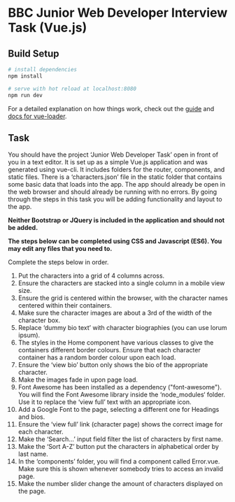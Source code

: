 # BBC Junior Web Developer Interview Task (Vue.js)

## Build Setup

``` bash
# install dependencies
npm install

# serve with hot reload at localhost:8080
npm run dev
```

For a detailed explanation on how things work, check out the [guide](http://vuejs-templates.github.io/webpack/) and [docs for vue-loader](http://vuejs.github.io/vue-loader).

## Task
You should have the project ‘Junior Web Developer Task’ open in front of you in a text editor. It is set up as a simple Vue.js application and was generated using vue-cli. It includes folders for the router, components, and static files. There is a ‘characters.json’ file in the static folder that contains some basic data that loads into the app. The app should already be open in the web browser and should already be running with no errors. By going through the steps in this task you will be adding functionality and layout to the app.


**Neither Bootstrap or JQuery is included in the application and should not be added.**

**The steps below can be completed using CSS and Javascript (ES6). You may edit any files that you need to.**

Complete the steps below in order.

1. Put the characters into a grid of 4 columns across.
2. Ensure the characters are stacked into a single column in a mobile view size.
3. Ensure the grid is centered within the browser, with the character names centered within their containers.
4. Make sure the character images are about a 3rd of the width of the character box.
5. Replace ‘dummy bio text’ with character biographies (you can use lorum ipsum).
6. The styles in the Home component have various classes to give the containers different border colours. Ensure that each character container has a random border colour upon each load.
7. Ensure the ‘view bio’ button only shows the bio of the appropriate character.
8. Make the images fade in upon page load.
9. Font Awesome has been installed as a dependency ("font-awesome"). You will find the Font Awesome library inside the ‘node_modules‘ folder. Use it to replace the ‘view full’ text with an appropriate icon.
10. Add a Google Font to the page, selecting a different one for Headings and bios.
11. Ensure the ‘view full’ link (character page) shows the correct image for each character.
12. Make the ‘Search…’ input field filter the list of characters by first name.
13. Make the ‘Sort A-Z’ button put the characters in alphabetical order by last name.
14. In the ‘components’ folder, you will find a component called Error.vue. Make sure this is shown whenever somebody tries to access an invalid page.
15. Make the number slider change the amount of characters displayed on the page.
